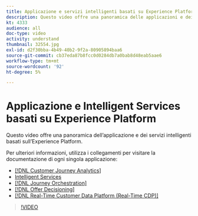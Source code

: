 ```yaml
---
title: Applicazione e servizi intelligenti basati su Experience Platform
description: Questo video offre una panoramica delle applicazioni e dei servizi intelligenti basati su Adobe Experience Platform, che integrano Experience Cloud Applications&mdash;Real-time Customer Data Platform, Journey Orchestration, Customer Journey Analytics, Attribution AI e IA per l’analisi dei clienti.
kt: 4333
audience: all
doc-type: video
activity: understand
thumbnail: 32554.jpg
exl-id: d2f30bba-4b49-40b2-9f2a-80905894baa6
source-git-commit: cb37eda87b8fcc0d0284db7a0bab8d48eab5aae6
workflow-type: tm+mt
source-wordcount: '92'
ht-degree: 5%

---
```


# Applicazione e Intelligent Services basati su Experience Platform

Questo video offre una panoramica dell’applicazione e dei servizi intelligenti basati sull’Experience Platform.

Per ulteriori informazioni, utilizza i collegamenti per visitare la documentazione di ogni singola applicazione:

* [[!DNL Customer Journey Analytics]](https://docs.adobe.com/content/help/it-IT/experience-cloud/user-guides/home.translate.html)
* [Intelligent Services](https://experienceleague.adobe.com/docs/intelligent-services.html?lang=it)
* [[!DNL Journey Orchestration]](https://experienceleague.adobe.com/docs/journeys/using/journey-orchestration-home.html?lang=it)
* [[!DNL Offer Decisioning]](https://experienceleague.adobe.com/docs/offer-decisioning/using/offer-decisioning-home.html?lang=it)
* [[!DNL Real-Time Customer Data Platform (Real-Time CDP)]](../../rtcdp/overview.md)

>[!VIDEO](https://video.tv.adobe.com/v/3428518?quality=12&learn=on&captions=ita)
